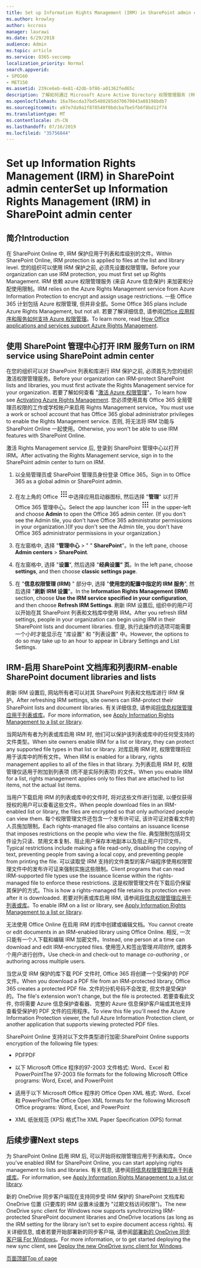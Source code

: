 ```yaml
---
title: Set up Information Rights Management (IRM) in SharePoint admin center
ms.author: krowley
author: kccross
manager: laurawi
ms.date: 6/29/2018
audience: Admin
ms.topic: article
ms.service: O365-seccomp
localization_priority: Normal
search.appverid:
- SPO160
- MET150
ms.assetid: 239ce6eb-4e81-42db-bf86-a01362fed65c
description: 了解如何通过 Microsoft Azure Active Directory 权限管理服务 (RMS) 使用 SharePoint Online IRM 来保护 SharePoint 列表和文档库。
ms.openlocfilehash: 16a76ecda37bd5480285dd70670843a88198bdb7
ms.sourcegitcommit: a97e7da9a1f870540f0bdcba7be5fb6f8bd12f74
ms.translationtype: MT
ms.contentlocale: zh-CN
ms.lasthandoff: 07/16/2019
ms.locfileid: "35756844"
---
```

# <a name="set-up-information-rights-management-irm-in-sharepoint-admin-center"></a><span data-ttu-id="423ad-103">Set up Information Rights Management (IRM) in SharePoint admin center</span><span class="sxs-lookup"><span data-stu-id="423ad-103">Set up Information Rights Management (IRM) in SharePoint admin center</span></span>

## <a name="introduction"></a><span data-ttu-id="423ad-104">简介</span><span class="sxs-lookup"><span data-stu-id="423ad-104">Introduction</span></span>

<span data-ttu-id="423ad-105">在 SharePoint Online 中, IRM 保护应用于列表和库级别的文件。</span><span class="sxs-lookup"><span data-stu-id="423ad-105">Within SharePoint Online, IRM protection is applied to files at the list and library level.</span></span> <span data-ttu-id="423ad-106">您的组织可以使用 IRM 保护之前, 必须先设置权限管理。</span><span class="sxs-lookup"><span data-stu-id="423ad-106">Before your organization can use IRM protection, you must first set up Rights Management.</span></span> <span data-ttu-id="423ad-107">IRM 依赖 azure 权限管理服务 (来自 Azure 信息保护) 来加密和分配使用限制。</span><span class="sxs-lookup"><span data-stu-id="423ad-107">IRM relies on the Azure Rights Management service from Azure Information Protection to encrypt and assign usage restrictions.</span></span> <span data-ttu-id="423ad-108">一些 Office 365 计划包括 Azure 权限管理, 但并非全部。</span><span class="sxs-lookup"><span data-stu-id="423ad-108">Some Office 365 plans include Azure Rights Management, but not all.</span></span> <span data-ttu-id="423ad-109">若要了解详细信息, 请参阅[Office 应用程序和服务如何支持 Azure 权限管理](https://docs.microsoft.com/azure/information-protection/understand-explore/office-apps-services-support)。</span><span class="sxs-lookup"><span data-stu-id="423ad-109">To learn more, read [How Office applications and services support Azure Rights Management](https://docs.microsoft.com/azure/information-protection/understand-explore/office-apps-services-support).</span></span>
  
## <a name="turn-on-irm-service-using-sharepoint-admin-center"></a><span data-ttu-id="423ad-110">使用 SharePoint 管理中心打开 IRM 服务</span><span class="sxs-lookup"><span data-stu-id="423ad-110">Turn on IRM service using SharePoint admin center</span></span>

<span data-ttu-id="423ad-111">在您的组织可以对 SharePoint 列表和库进行 IRM 保护之前, 必须首先为您的组织激活权限管理服务。</span><span class="sxs-lookup"><span data-stu-id="423ad-111">Before your organization can IRM-protect SharePoint lists and libraries, you must first activate the Rights Management service for your organization.</span></span> <span data-ttu-id="423ad-112">若要了解如何查看 "[激活 Azure 权限管理](https://docs.microsoft.com/information-protection/deploy-use/activate-service)"。</span><span class="sxs-lookup"><span data-stu-id="423ad-112">To learn how see [Activating Azure Rights Management](https://docs.microsoft.com/information-protection/deploy-use/activate-service).</span></span> <span data-ttu-id="423ad-113">您必须使用具有 Office 365 全局管理员权限的工作或学校帐户来启用 Rights Management service。</span><span class="sxs-lookup"><span data-stu-id="423ad-113">You must use a work or school account that has Office 365 global administrator privileges to enable the Rights Management service.</span></span> <span data-ttu-id="423ad-114">否则, 将无法将 IRM 功能与 SharePoint Online 一起使用。</span><span class="sxs-lookup"><span data-stu-id="423ad-114">Otherwise, you won't be able to use IRM features with SharePoint Online.</span></span>
  
<span data-ttu-id="423ad-115">激活 Rights Management service 后, 登录到 SharePoint 管理中心以打开 IRM。</span><span class="sxs-lookup"><span data-stu-id="423ad-115">After activating the Rights Management service, sign in to the SharePoint admin center to turn on IRM.</span></span>
  
1. <span data-ttu-id="423ad-116">以全局管理员或 SharePoint 管理员身份登录 Office 365。</span><span class="sxs-lookup"><span data-stu-id="423ad-116">Sign in to Office 365 as a global admin or SharePoint admin.</span></span>
    
2. <span data-ttu-id="423ad-117">在左上角的 Office ![365](media/e5aee650-c566-4100-aaad-4cc2355d909f.png)中选择应用启动器图标, 然后选择 "**管理**" 以打开 Office 365 管理中心。</span><span class="sxs-lookup"><span data-stu-id="423ad-117">Select the app launcher icon ![The app launcher icon in Office 365](media/e5aee650-c566-4100-aaad-4cc2355d909f.png) in the upper-left and choose **Admin** to open the Office 365 admin center.</span></span> <span data-ttu-id="423ad-118">(If you don't see the Admin tile, you don't have Office 365 administrator permissions in your organization.)</span><span class="sxs-lookup"><span data-stu-id="423ad-118">(If you don't see the Admin tile, you don't have Office 365 administrator permissions in your organization.)</span></span> 
    
3. <span data-ttu-id="423ad-119">在左窗格中, 选择 "**管理中心** \> " " **SharePoint**"。</span><span class="sxs-lookup"><span data-stu-id="423ad-119">In the left pane, choose **Admin centers** \> **SharePoint**.</span></span>
    
4. <span data-ttu-id="423ad-120">在左窗格中, 选择 "**设置**", 然后选择 "**经典设置" 页**。</span><span class="sxs-lookup"><span data-stu-id="423ad-120">In the left pane, choose **settings**, and then choose **classic settings page**.</span></span>
    
5. <span data-ttu-id="423ad-121">在 "**信息权限管理 (IRM)** " 部分中, 选择 "**使用您的配置中指定的 IRM 服务**", 然后选择 "**刷新 IRM 设置**"。</span><span class="sxs-lookup"><span data-stu-id="423ad-121">In the **Information Rights Management (IRM)** section, choose **Use the IRM service specified in your configuration**, and then choose **Refresh IRM Settings**.</span></span> <span data-ttu-id="423ad-122">刷新 IRM 设置后, 组织中的用户可以开始在其 SharePoint 列表和文档库中使用 IRM。</span><span class="sxs-lookup"><span data-stu-id="423ad-122">After you refresh IRM settings, people in your organization can begin using IRM in their SharePoint lists and document libraries.</span></span> <span data-ttu-id="423ad-123">但是, 执行此操作的选项可能需要一个小时才能显示在 "库设置" 和 "列表设置" 中。</span><span class="sxs-lookup"><span data-stu-id="423ad-123">However, the options to do so may take up to an hour to appear in Library Settings and List Settings.</span></span>
    
## <a name="irm-enable-sharepoint-document-libraries-and-lists"></a><span data-ttu-id="423ad-124">IRM-启用 SharePoint 文档库和列表</span><span class="sxs-lookup"><span data-stu-id="423ad-124">IRM-enable SharePoint document libraries and lists</span></span>
<span data-ttu-id="423ad-125"><a name="__toc220831191"> </a></span><span class="sxs-lookup"><span data-stu-id="423ad-125"></span></span>

<span data-ttu-id="423ad-126">刷新 IRM 设置后, 网站所有者可以对其 SharePoint 列表和文档库进行 IRM 保护。</span><span class="sxs-lookup"><span data-stu-id="423ad-126">After refreshing IRM settings, site owners can IRM-protect their SharePoint lists and document libraries.</span></span> <span data-ttu-id="423ad-127">有关详细信息, 请参阅[将信息权限管理应用于列表或库](apply-irm-to-a-list-or-library.md)。</span><span class="sxs-lookup"><span data-stu-id="423ad-127">For more information, see [Apply Information Rights Management to a list or library](apply-irm-to-a-list-or-library.md).</span></span>
  
<span data-ttu-id="423ad-128">当网站所有者为列表或库启用 IRM 时, 他们可以保护该列表或库中的任何受支持的文件类型。</span><span class="sxs-lookup"><span data-stu-id="423ad-128">When site owners enable IRM for a list or library, they can protect any supported file types in that list or library.</span></span> <span data-ttu-id="423ad-129">对库启用 IRM 时, 权限管理将应用于该库中的所有文件。</span><span class="sxs-lookup"><span data-stu-id="423ad-129">When IRM is enabled for a library, rights management applies to all of the files in that library.</span></span> <span data-ttu-id="423ad-130">为列表启用 IRM 时, 权限管理仅适用于附加到列表项 (而不是实际列表项) 的文件。</span><span class="sxs-lookup"><span data-stu-id="423ad-130">When you enable IRM for a list, rights management applies only to files that are attached to list items, not the actual list items.</span></span>
  
<span data-ttu-id="423ad-131">当用户下载启用 IRM 的列表或库中的文件时, 将对这些文件进行加密, 以便仅获得授权的用户可以查看这些文件。</span><span class="sxs-lookup"><span data-stu-id="423ad-131">When people download files in an IRM-enabled list or library, the files are encrypted so that only authorized people can view them.</span></span> <span data-ttu-id="423ad-132">每个权限管理文件还包含一个发布许可证, 该许可证对查看文件的人员施加限制。</span><span class="sxs-lookup"><span data-stu-id="423ad-132">Each rights-managed file also contains an issuance license that imposes restrictions on the people who view the file.</span></span> <span data-ttu-id="423ad-133">典型限制包括将文件设为只读、禁用文本复制、阻止用户保存本地副本以及阻止用户打印文件。</span><span class="sxs-lookup"><span data-stu-id="423ad-133">Typical restrictions include making a file read-only, disabling the copying of text, preventing people from saving a local copy, and preventing people from printing the file.</span></span> <span data-ttu-id="423ad-134">可以读取受 IRM 支持的文件类型的客户端程序使用权限管理文件中的发布许可证来强制实施这些限制。</span><span class="sxs-lookup"><span data-stu-id="423ad-134">Client programs that can read IRM-supported file types use the issuance license within the rights-managed file to enforce these restrictions.</span></span> <span data-ttu-id="423ad-135">这是权限管理文件在下载后仍保留其保护的方式。</span><span class="sxs-lookup"><span data-stu-id="423ad-135">This is how a rights-managed file retains its protection even after it is downloaded.</span></span> <span data-ttu-id="423ad-136">若要对列表或库启用 IRM, 请参阅[将信息权限管理应用于列表或库](apply-irm-to-a-list-or-library.md)。</span><span class="sxs-lookup"><span data-stu-id="423ad-136">To enable IRM on a list or library, see [Apply Information Rights Management to a list or library](apply-irm-to-a-list-or-library.md).</span></span>
  
<span data-ttu-id="423ad-137">无法使用 Office Online 在启用 IRM 的库中创建或编辑文档。</span><span class="sxs-lookup"><span data-stu-id="423ad-137">You cannot create or edit documents in an IRM-enabled library using Office Online.</span></span> <span data-ttu-id="423ad-138">相反, 一次只能有一个人下载和编辑 IRM 加密文件。</span><span class="sxs-lookup"><span data-stu-id="423ad-138">Instead, one person at a time can download and edit IRM-encrypted files.</span></span> <span data-ttu-id="423ad-139">使用签入和签出管理*共同创作*, 或跨多个用户进行创作。</span><span class="sxs-lookup"><span data-stu-id="423ad-139">Use check-in and check-out to manage  *co-authoring*  , or authoring across multiple users.</span></span> 
  
<span data-ttu-id="423ad-140">当您从受 IRM 保护的库下载 PDF 文件时, Office 365 将创建一个受保护的 PDF 文件。</span><span class="sxs-lookup"><span data-stu-id="423ad-140">When you download a PDF file from an IRM-protected library, Office 365 creates a protected PDF file.</span></span> <span data-ttu-id="423ad-141">文件的分机号码不会改变, 但文件是受保护的。</span><span class="sxs-lookup"><span data-stu-id="423ad-141">The file's extension won't change, but the file is protected.</span></span> <span data-ttu-id="423ad-142">若要查看此文件, 你将需要 Azure 信息保护查看器、完整的 Azure 信息保护客户端或其他支持查看受保护的 PDF 文件的应用程序。</span><span class="sxs-lookup"><span data-stu-id="423ad-142">To view this file you'll need the Azure Information Protection viewer, the full Azure Information Protection client, or another application that supports viewing protected PDF files.</span></span> 
  
<span data-ttu-id="423ad-143">SharePoint Online 支持对以下文件类型进行加密:</span><span class="sxs-lookup"><span data-stu-id="423ad-143">SharePoint Online supports encryption of the following file types:</span></span>
  
- <span data-ttu-id="423ad-144">PDF</span><span class="sxs-lookup"><span data-stu-id="423ad-144">PDF</span></span>
    
- <span data-ttu-id="423ad-145">以下 Microsoft Office 程序的97-2003 文件格式: Word、Excel 和 PowerPoint</span><span class="sxs-lookup"><span data-stu-id="423ad-145">The 97-2003 file formats for the following Microsoft Office programs: Word, Excel, and PowerPoint</span></span>
    
- <span data-ttu-id="423ad-146">适用于以下 Microsoft Office 程序的 Office Open XML 格式: Word、Excel 和 PowerPoint</span><span class="sxs-lookup"><span data-stu-id="423ad-146">The Office Open XML formats for the following Microsoft Office programs: Word, Excel, and PowerPoint</span></span>
    
- <span data-ttu-id="423ad-147">XML 纸张规范 (XPS) 格式</span><span class="sxs-lookup"><span data-stu-id="423ad-147">The XML Paper Specification (XPS) format</span></span>
    
## <a name="next-steps"></a><span data-ttu-id="423ad-148">后续步骤</span><span class="sxs-lookup"><span data-stu-id="423ad-148">Next steps</span></span>
<span data-ttu-id="423ad-149"><a name="__toc220831191"> </a></span><span class="sxs-lookup"><span data-stu-id="423ad-149"></span></span>

<span data-ttu-id="423ad-150">为 SharePoint Online 启用 IRM 后, 可以开始将权限管理应用于列表和库。</span><span class="sxs-lookup"><span data-stu-id="423ad-150">Once you've enabled IRM for SharePoint Online, you can start applying rights management to lists and libraries.</span></span> <span data-ttu-id="423ad-151">有关信息, 请参阅[将信息权限管理应用于列表或库](apply-irm-to-a-list-or-library.md)。</span><span class="sxs-lookup"><span data-stu-id="423ad-151">For information, see [Apply Information Rights Management to a list or library](apply-irm-to-a-list-or-library.md).</span></span>
  
<span data-ttu-id="423ad-152">新的 OneDrive 同步客户端现在支持同步受 IRM 保护的 SharePoint 文档库和 OneDrive 位置 (只要库的 IRM 设置未设置为 "过期文档访问权限")。</span><span class="sxs-lookup"><span data-stu-id="423ad-152">The new OneDrive sync client for Windows now supports synchronizing IRM-protected SharePoint document libraries and OneDrive locations (as long as the IRM setting for the library isn't set to expire document access rights).</span></span> <span data-ttu-id="423ad-153">有关详细信息, 或者若要开始部署新的同步客户端, 请参阅[部署新的 OneDrive 同步客户端 For Windows](https://support.office.com/article/3f3a511c-30c6-404a-98bf-76f95c519668)。</span><span class="sxs-lookup"><span data-stu-id="423ad-153">For more information, or to get started deploying the new sync client, see [Deploy the new OneDrive sync client for Windows](https://support.office.com/article/3f3a511c-30c6-404a-98bf-76f95c519668).</span></span>
  
[<span data-ttu-id="423ad-154">页面顶部</span><span class="sxs-lookup"><span data-stu-id="423ad-154">Top of page</span></span>](#introduction)  


